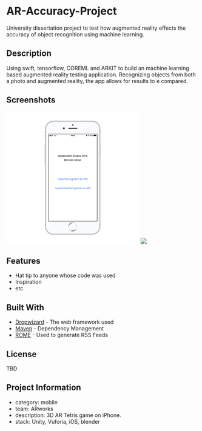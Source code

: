 # AR-Accuracy-Project
University dissertation project to test how augmented reality effects the accuracy of object recognition using machine learning. 

## Description
Using swift, tensorflow, COREML and ARKIT to build an machine learning based augmented reality testing application. Recognizing objects from both a photo and augmented reality, the app allows for results to e compared.

## Screenshots

<img src="/titlepage.png"  width="350" /> <img src="./Resources/GameScreenshot.png"  width="350" />

## Features

* Hat tip to anyone whose code was used
* Inspiration
* etc

## Built With

* [Dropwizard](http://www.dropwizard.io/1.0.2/docs/) - The web framework used
* [Maven](https://maven.apache.org/) - Dependency Management
* [ROME](https://rometools.github.io/rome/) - Used to generate RSS Feeds

## License
TBD

## Project Information
- category: mobile
- team: ARworks
- description: 3D AR Tetris game on iPhone.
- stack: Unity, Vuforia, iOS, blender
